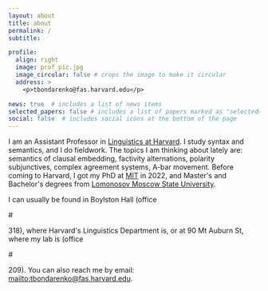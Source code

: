 ```yaml
---
layout: about
title: about
permalink: /
subtitle:

profile:
  align: right
  image: prof_pic.jpg
  image_circular: false # crops the image to make it circular
  address: >
    <p>tbondarenko@fas.harvard.edu</p>

news: true  # includes a list of news items
selected_papers: false # includes a list of papers marked as "selected={true}"
social: false  # includes social icons at the bottom of the page
---
```


I am an Assistant Professor in [Linguistics at Harvard](https://linguistics.fas.harvard.edu/). I study syntax and semantics, and I do fieldwork. The topics I am thinking about lately are: semantics of clausal embedding, factivity alternations, polarity subjunctives, complex agreement systems, A-bar movement. Before coming to Harvard, I got my PhD at [MIT](https://linguistics.mit.edu/) in 2022, and Master's and Bachelor's degrees from [Lomonosov Moscow State University](http://tipl.philol.msu.ru/index.php).


I can usually be found in Boylston Hall (office </p>#</p>318), where Harvard's Linguistics Department is, or at 90 Mt Auburn St, where my lab is (office </p>#</p>209). You can also reach me by email: <mailto:tbondarenko@fas.harvard.edu>.  
